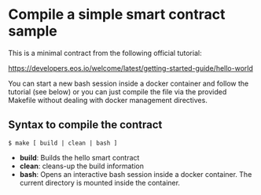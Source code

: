 # Compile a simple smart contract sample

This is a minimal contract from the following official tutorial:

https://developers.eos.io/welcome/latest/getting-started-guide/hello-world

You can start a new bash session inside a docker container and follow the tutorial (see below) or you can just compile the file via the provided Makefile without dealing with docker management directives.

## Syntax to compile the contract

`
$ make [ build | clean | bash ]
`

- **build**: Builds the hello smart contract 
- **clean**: cleans-up the build information
- **bash**: Opens an interactive bash session inside a docker container. The current directory is mounted inside the container.
